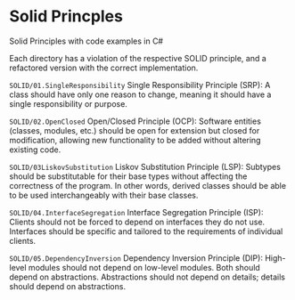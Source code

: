 # Solid Princples
Solid Principles with code examples in C#

Each directory has a violation of the respective SOLID principle, and a refactored version with the correct implementation.

`SOLID/01.SingleResponsibility` Single Responsibility Principle (SRP): A class should have only one reason to change, meaning it should have a single responsibility or purpose.

`SOLID/02.OpenClosed` Open/Closed Principle (OCP): Software entities (classes, modules, etc.) should be open for extension but closed for modification, allowing new functionality to be added without altering existing code.

`SOLID/03LiskovSubstitution` Liskov Substitution Principle (LSP): Subtypes should be substitutable for their base types without affecting the correctness of the program. In other words, derived classes should be able to be used interchangeably with their base classes.

`SOLID/04.InterfaceSegregation` Interface Segregation Principle (ISP): Clients should not be forced to depend on interfaces they do not use. Interfaces should be specific and tailored to the requirements of individual clients.

`SOLID/05.DependencyInversion` Dependency Inversion Principle (DIP): High-level modules should not depend on low-level modules. Both should depend on abstractions. Abstractions should not depend on details; details should depend on abstractions.
